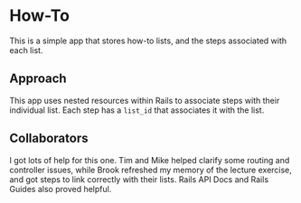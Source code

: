 # How-To

This is a simple app that stores how-to lists, and the steps associated with each list.

## Approach

This app uses nested resources within Rails to associate steps with their individual list. Each step has a `list_id` that associates it with the list.

## Collaborators

I got lots of help for this one. Tim and Mike helped clarify some routing and controller issues, while Brook refreshed my memory of the lecture exercise, and got steps to link correctly with their lists. Rails API Docs and Rails Guides also proved helpful.
